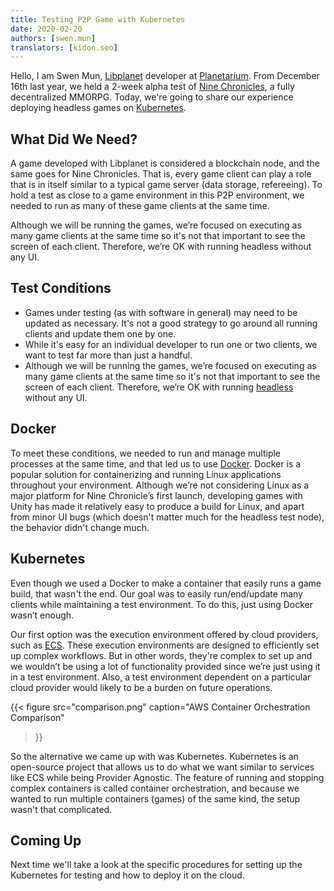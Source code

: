 ```yaml
---
title: Testing P2P Game with Kubernetes
date: 2020-02-20
authors: [swen.mun]
translators: [kidon.seo]
---
```


Hello, I am Swen Mun, [Libplanet] developer at [Planetarium]. From December 16th last year, we held a 2-week alpha test of [Nine Chronicles], a fully decentralized MMORPG. Today, we're going to share our experience deploying headless games on [Kubernetes].


[Planetarium]: https://planetariumhq.com
[Nine Chronicles]: https://nine-chronicles.com
[Libplanet]: https://libplanet.io
[Kubernetes]: https://kubernetes.io/


What Did We Need?
-----------------

A game developed with Libplanet is considered a blockchain node, and the same goes for Nine Chronicles. That is, every game client can play a role that is in itself similar to a typical game server (data storage, refereeing). To hold a test as close to a game environment in this P2P environment, we needed to run as many of these game clients at the same time.

Although we will be running the games, we’re focused on executing as many game clients at the same time so it's not that important to see the screen of each client. Therefore, we’re OK with running headless without any UI.

Test Conditions 
----------------

- Games under testing (as with software in general) may need to be updated as necessary. It's not a good strategy to go around all running clients and update them one by one.
- While it's easy for an individual developer to run one or two clients, we want to test far more than just a handful.
- Although we will be running the games, we’re focused on executing as many game clients at the same time so it's not that important to see the screen of each client. Therefore, we’re OK with running [headless] without any UI.


[headless]: https://en.wikipedia.org/wiki/Headless_software


Docker
-----------

To meet these conditions, we needed to run and manage multiple processes at the same time, and that led us to use [Docker]. Docker is a popular solution for containerizing and running Linux applications throughout your environment. Although we’re not considering Linux as a major platform for Nine Chronicle’s first launch, developing games with Unity has made it relatively easy to produce a build for Linux, and apart from minor UI bugs (which doesn't matter much for the headless test node), the behavior didn't change much.


[Docker]: https://docker.com


Kubernetes
--------------------

Even though we used a Docker to make a container that easily runs a game build, that wasn't the end. Our goal was to easily run/end/update many clients while maintaining a test environment. To do this, just using Docker wasn’t enough.

Our first option was the execution environment offered by cloud providers, such as <abbr title="Elastic Container Service">[ECS]</abbr>. These execution environments are designed to efficiently set up complex workflows. But in other words, they're complex to set up and we wouldn’t be using a lot of functionality provided since we’re just using it in a test environment. Also, a test environment dependent on a particular cloud provider would likely to be a burden on future operations.

{{<
figure
  src="comparison.png"
  caption="AWS Container Orchestration Comparison"
>}}

So the alternative we came up with was Kubernetes. Kubernetes is an open-source project that allows us to do what we want similar to services like ECS while being Provider Agnostic. The feature of running and stopping complex containers is called container orchestration, and because we wanted to run multiple containers (games) of the same kind, the setup wasn't that complicated.

[ECS]: https://aws.amazon.com/ecs/?nc1=h_ls


Coming Up
----------

Next time we'll take a look at the specific procedures for setting up the Kubernetes for testing and how to deploy it on the cloud.
